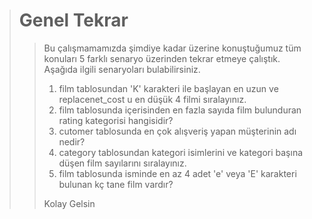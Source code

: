 > # Genel Tekrar
> >
> > Bu çalışmamamızda şimdiye kadar üzerine konuştuğumuz tüm konuları 5 farklı senaryo üzerinden tekrar etmeye çalıştık. Aşağıda ilgili senaryoları bulabilirsiniz.
> >
> > 1. film tablosundan 'K' karakteri ile başlayan en uzun ve replacenet_cost u en düşük 4 filmi sıralayınız.
> > 2. film tablosunda içerisinden en fazla sayıda film bulunduran rating kategorisi hangisidir?
> > 3. cutomer tablosunda en çok alışveriş yapan müşterinin adı nedir?
> > 4. category tablosundan kategori isimlerini ve kategori başına düşen film sayılarını sıralayınız.
> > 5. film tablosunda isminde en az 4 adet 'e' veya 'E' karakteri bulunan kç tane film vardır?
> >
> > Kolay Gelsin
